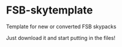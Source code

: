# FSB-skytemplate
Template for new or converted FSB skypacks

Just download it and start putting in the files!

